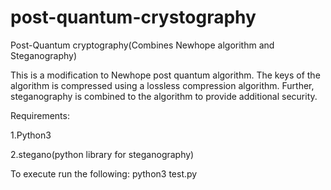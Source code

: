 # post-quantum-crystography
Post-Quantum cryptography(Combines Newhope algorithm and Steganography)

This is a modification to Newhope post quantum algorithm. The keys of the algorithm is compressed using a lossless compression algorithm. 
Further, steganography is combined to the algorithm to provide additional security. 

Requirements:

1.Python3

2.stegano(python library for steganography)

To execute run the following:
python3 test.py

